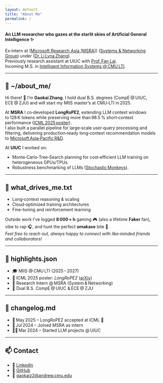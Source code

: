 ```yaml
---
layout: default
title: "About Me"
permalink: /
---
```


#### An LLM researcher who gazes at the starlit skies of Artificial General Intelligence ✨

Ex‑intern at ([Microsoft Research Asia (MSRA)](https://www.microsoft.com/en-us/research/lab/microsoft-research-asia/)) ([Systems & Networking Group](https://www.microsoft.com/en-us/research/group/systems-research-group-asia/)) under ([Dr. Li Lyna Zhang](https://www.microsoft.com/en-us/research/people/lzhani/)).  
Previously research assistant at UIUC with [Prof. Fan Lai](https://www.fanlai.me/).  
Incoming M.S. in [Intelligent Information Systems @ CMU LTI](https://miis.cs.cmu.edu/).  

---

## 📂 ~/about_me/

Hi there! 👋 I’m **Gaokai Zhang**. I hold dual B.S. degrees (CompE @ UIUC, ECE @ ZJU) and will start my MIIS master’s at CMU‑LTI in 2025.

At **MSRA** I co‑developed **LongRoPE2**, extending LLM context windows to 128 K tokens while preserving more than 98.5 % short‑context performance ([ICML 2025 poster](https://arxiv.org/abs/2502.20082)).  
I also built a parallel pipeline for large‑scale user‑query processing and filtering, delivering production‑ready long‑context recommendation models to [Microsoft Asia‑Pacific R&D](https://www.microsoft.com/en-us/aprd/default).


At **UIUC** I worked on:  
- Monte‑Carlo‑Tree‑Search planning for cost‑efficient LLM training on heterogeneous GPUs/TPUs.  
- Robustness benchmarking of LLMs ([Stochastic Monkeys](https://arxiv.org/abs/2411.02785)).  

---

## 🧠 what_drives_me.txt
- Long‑context reasoning & scaling  
- Cloud‑optimized training architectures  
- Fine-tuning and reinforcement learning  

Outside work I’ve logged **8 000 + h** gaming 🎮 (also a lifetime **Faker** fan), vibe to rap 🎧, and hunt the perfect **omakase** bite 🍣.  
*Feel free to reach out, always happy to connect with like‑minded friends and collaborators!*  

---

## 🏅 highlights.json
- 🎓 MIIS @ CMU LTI (2025 – 2027)  
- 🧪 ICML 2025 poster: *LongRoPE2* ([arXiv](https://arxiv.org/abs/2502.20082))  
- 💼 Research Intern @ MSRA (System & Networking)  
- 🏫 Dual B.S. CompE @ UIUC & ECE @ ZJU  
<!--- 🏅 1× recipient of China’s National Scholarship — awarded to the top 0.2% of university students nationwide-->  

---

## 📰 changelog.md
- 🧾 May 2025 – LongRoPE2 accepted at ICML 🎉  
- 🏢 Jul 2024 – Joined MSRA as intern  
- 🧑‍🔬 Mar 2024 – Started LLM projects @ UIUC  

---

## 📫 Contact
- 💼 [LinkedIn](https://linkedin.com/in/gaokaizhang)  
- 🐙 [GitHub](https://github.com/GaokaiZhang)  
- 📧 [gaokaiz2@andrew.cmu.edu](mailto:gaokaiz2@andrew.cmu.edu)
